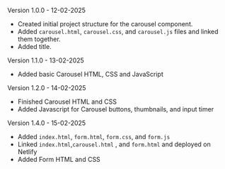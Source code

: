 Version 1.0.0 - 12-02-2025

- Created initial project structure for the carousel component.
- Added `carousel.html`, `carousel.css`, and `carousel.js` files and linked them together.
- Added title.

Version 1.1.0 - 13-02-2025
- Added basic Carousel HTML, CSS and JavaScript

Version 1.2.0 - 14-02-2025
- Finished Carousel HTML and CSS
- Added Javascript for Carousel buttons, thumbnails, and input timer

Version  1.4.0 - 15-02-2025
- Added `index.html`, `form.html`, `form.css`, and `form.js`
- Linked `index.html`,`carousel.html` , and `form.html` and deployed on Netlify
- Added Form HTML and CSS